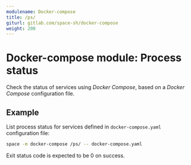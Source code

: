 ```yaml
---
modulename: Docker-compose
title: /ps/
giturl: gitlab.com/space-sh/docker-compose
weight: 200
---
```

# Docker-compose module: Process status

Check the status of services using _Docker Compose_, based on a _Docker Compose_ configuration file.


## Example

List process status for services defined in `docker-compose.yaml` configuration file:
```sh
space -m docker-compose /ps/ -- docker-compose.yaml
```

Exit status code is expected to be 0 on success.
